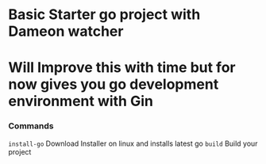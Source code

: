 # Basic Starter go project with Dameon watcher

# Will Improve this with time but for now gives you go development environment with Gin

### Commands

`install-go` Download Installer on linux and installs latest go
`build` Build your project